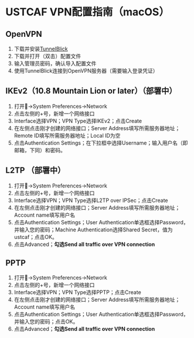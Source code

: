 # USTCAF VPN配置指南（macOS）

## OpenVPN

1. 下载并安装[TunnelBlick](https://tunnelblick.net/downloads.html)
2. 下载并打开（双击）配置文件
3. 输入管理员密码，确认导入配置文件
4. 使用TunnelBlick连接到OpenVPN服务器（需要输入登录凭证）

## IKEv2（10.8 Mountain Lion or later）（部署中）

1. 打开->System Preferences->Network
2. 点击左侧的+号，新增一个网络接口
3. Interface选择VPN；VPN Type选择IKEv2；点击Create
4. 在左侧点击刚才创建的网络接口；Server Address填写所需服务器地址；Remote ID填写所需服务器地址；Local ID为空
5. 点击Authentication Settings；在下拉框中选择Username；输入用户名（即邮箱，下同）和密码。

## L2TP （部署中）

1. 打开->System Preferences->Network
2. 点击左侧的+号，新增一个网络接口
3. Interface选择VPN；VPN Type选择L2TP over IPSec；点击Create
4. 在左侧点击刚才创建的网络接口；Server Address填写所需服务器地址；Account name填写用户名
5. 点击Authentication Settings；User Authentication单选框选择Password，并输入您的密码；Machine Authentication选择Shared Secret，值为ustcaf；点击OK。
6. 点击Advanced；**勾选Send all traffic over VPN connection**

## PPTP

1. 打开->System Preferences->Network
2. 点击左侧的+号，新增一个网络接口
3. Interface选择VPN；VPN Type选择PPTP；点击Create
4. 在左侧点击刚才创建的网络接口；Server Address填写所需服务器地址；Account name填写用户名
5. 点击Authentication Settings；User Authentication单选框选择Password，并输入您的密码；点击OK。
6. 点击Advanced；**勾选Send all traffic over VPN connection**
